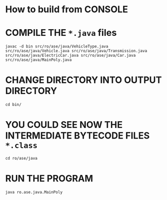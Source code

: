 # How to build from CONSOLE

# COMPILE THE `*.java` files
`javac -d bin src/ro/ase/java/VehicleType.java src/ro/ase/java/Vehicle.java src/ro/ase/java/Transmission.java src/ro/ase/java/ElectricCar.java src/ro/ase/java/Car.java src/ro/ase/java/MainPoly.java`

# CHANGE DIRECTORY INTO OUTPUT DIRECTORY
`cd bin/`

# YOU COULD SEE NOW THE INTERMEDIATE BYTECODE FILES `*.class`
`cd ro/ase/java`

# RUN THE PROGRAM
`java ro.ase.java.MainPoly`